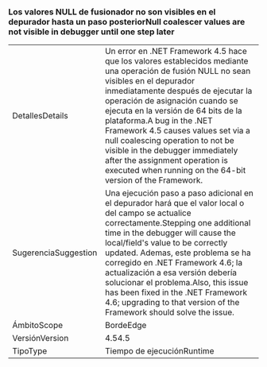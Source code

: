 ### <a name="null-coalescer-values-are-not-visible-in-debugger-until-one-step-later"></a><span data-ttu-id="9e271-101">Los valores NULL de fusionador no son visibles en el depurador hasta un paso posterior</span><span class="sxs-lookup"><span data-stu-id="9e271-101">Null coalescer values are not visible in debugger until one step later</span></span>

|   |   |
|---|---|
|<span data-ttu-id="9e271-102">Detalles</span><span class="sxs-lookup"><span data-stu-id="9e271-102">Details</span></span>|<span data-ttu-id="9e271-103">Un error en .NET Framework 4.5 hace que los valores establecidos mediante una operación de fusión NULL no sean visibles en el depurador inmediatamente después de ejecutar la operación de asignación cuando se ejecuta en la versión de 64 bits de la plataforma.</span><span class="sxs-lookup"><span data-stu-id="9e271-103">A bug in the .NET Framework 4.5 causes values set via a null coalescing operation to not be visible in the debugger immediately after the assignment operation is executed when running on the 64-bit version of the Framework.</span></span>|
|<span data-ttu-id="9e271-104">Sugerencia</span><span class="sxs-lookup"><span data-stu-id="9e271-104">Suggestion</span></span>|<span data-ttu-id="9e271-105">Una ejecución paso a paso adicional en el depurador hará que el valor local o del campo se actualice correctamente.</span><span class="sxs-lookup"><span data-stu-id="9e271-105">Stepping one additional time in the debugger will cause the local/field's value to be correctly updated.</span></span> <span data-ttu-id="9e271-106">Ademas, este problema se ha corregido en .NET Framework 4.6; la actualización a esa versión debería solucionar el problema.</span><span class="sxs-lookup"><span data-stu-id="9e271-106">Also, this issue has been fixed in the .NET Framework 4.6; upgrading to that version of the Framework should solve the issue.</span></span>|
|<span data-ttu-id="9e271-107">Ámbito</span><span class="sxs-lookup"><span data-stu-id="9e271-107">Scope</span></span>|<span data-ttu-id="9e271-108">Borde</span><span class="sxs-lookup"><span data-stu-id="9e271-108">Edge</span></span>|
|<span data-ttu-id="9e271-109">Versión</span><span class="sxs-lookup"><span data-stu-id="9e271-109">Version</span></span>|<span data-ttu-id="9e271-110">4.5</span><span class="sxs-lookup"><span data-stu-id="9e271-110">4.5</span></span>|
|<span data-ttu-id="9e271-111">Tipo</span><span class="sxs-lookup"><span data-stu-id="9e271-111">Type</span></span>|<span data-ttu-id="9e271-112">Tiempo de ejecución</span><span class="sxs-lookup"><span data-stu-id="9e271-112">Runtime</span></span>|

